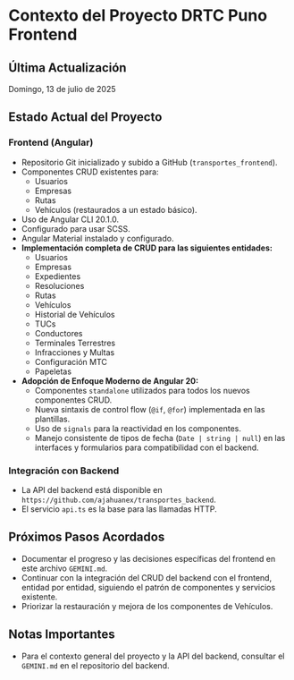 # Contexto del Proyecto DRTC Puno Frontend

## Última Actualización
Domingo, 13 de julio de 2025

## Estado Actual del Proyecto

### Frontend (Angular)
- Repositorio Git inicializado y subido a GitHub (`transportes_frontend`).
- Componentes CRUD existentes para:
  - Usuarios
  - Empresas
  - Rutas
  - Vehículos (restaurados a un estado básico).
- Uso de Angular CLI 20.1.0.
- Configurado para usar SCSS.
- Angular Material instalado y configurado.
- **Implementación completa de CRUD para las siguientes entidades:**
  - Usuarios
  - Empresas
  - Expedientes
  - Resoluciones
  - Rutas
  - Vehículos
  - Historial de Vehículos
  - TUCs
  - Conductores
  - Terminales Terrestres
  - Infracciones y Multas
  - Configuración MTC
  - Papeletas
- **Adopción de Enfoque Moderno de Angular 20:**
  - Componentes `standalone` utilizados para todos los nuevos componentes CRUD.
  - Nueva sintaxis de control flow (`@if`, `@for`) implementada en las plantillas.
  - Uso de `signals` para la reactividad en los componentes.
  - Manejo consistente de tipos de fecha (`Date | string | null`) en las interfaces y formularios para compatibilidad con el backend.

### Integración con Backend
- La API del backend está disponible en `https://github.com/ajahuanex/transportes_backend`.
- El servicio `api.ts` es la base para las llamadas HTTP.

## Próximos Pasos Acordados
- Documentar el progreso y las decisiones específicas del frontend en este archivo `GEMINI.md`.
- Continuar con la integración del CRUD del backend con el frontend, entidad por entidad, siguiendo el patrón de componentes y servicios existente.
- Priorizar la restauración y mejora de los componentes de Vehículos.

## Notas Importantes
- Para el contexto general del proyecto y la API del backend, consultar el `GEMINI.md` en el repositorio del backend.